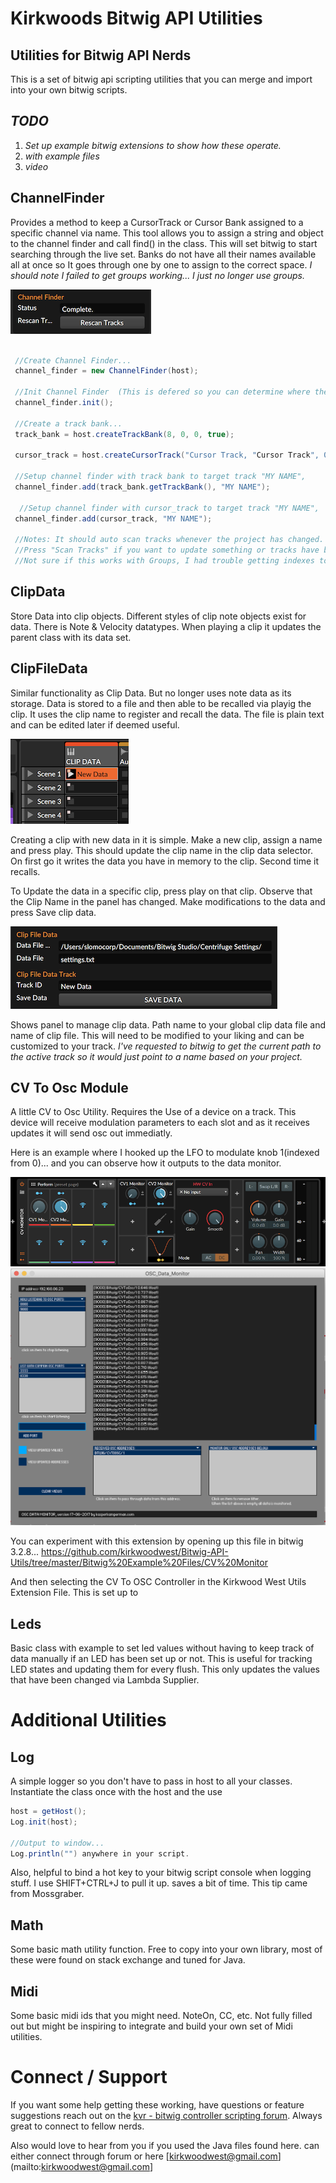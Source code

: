 # Kirkwoods Bitwig API Utilities
## Utilities for Bitwig API Nerds 

This is a set of bitwig api scripting utilities that you can merge and import into your own bitwig scripts. 

## *TODO* 
1. *Set up example bitwig extensions to show how these operate.*
1. *with example files*
1. *video*

## ChannelFinder
Provides a method to keep a CursorTrack or Cursor Bank assigned to a specific channel via name. This tool allows you to assign a string and object to the channel finder and call find() in the class. This will set bitwig to start searching through the live set. Banks do not have all their names available all at once so It goes through one by one to assign to the correct space. *I should note I failed to get groups working... I just no longer use groups.*

![Image Of Channel Finder Settings](https://github.com/kirkwoodwest/Bitwig-API-Utils/blob/master/documentation/channel_finder.png)

```Java

 //Create Channel Finder...
 channel_finder = new ChannelFinder(host);
 
 //Init Channel Finder  (This is defered so you can determine where the settings appear in your Controller Script.
 channel_finder.init();
 
 //Create a track bank...
 track_bank = host.createTrackBank(8, 0, 0, true);
 
 cursor_track = host.createCursorTrack("Cursor Track, "Cursor Track", 0, 0, false);
    
 //Setup channel finder with track bank to target track "MY NAME", 
 channel_finder.add(track_bank.getTrackBank(), "MY NAME");
 
  //Setup channel finder with cursor_track to target track "MY NAME", 
 channel_finder.add(cursor_track, "MY NAME");
 
 //Notes: It should auto scan tracks whenever the project has changed.
 //Press "Scan Tracks" if you want to update something or tracks have been moved in the set.
 //Not sure if this works with Groups, I had trouble getting indexes to line up.

```

## ClipData
Store Data into clip objects. Different styles of clip note objects exist for data. There is Note & Velocity datatypes. When playing a clip it updates the parent class with its data set.

## ClipFileData
Similar functionality as Clip Data. But no longer uses note data as its storage. Data is stored to a file and then able to be recalled via playig the clip. It uses the clip name to register and recall the data.  The file is plain text and can be edited later if deemed useful.


![Image of Clip](https://github.com/kirkwoodwest/Bitwig-API-Utils/blob/master/documentation/clip_data_clips.png)

Creating a clip with new data in it is simple. Make a new clip, assign a name and press play. This should update the clip name in the clip data selector. On first go it writes the data you have in memory to the clip. Second time it recalls. 

To Update the data in a specific clip, press play on that clip. Observe that the Clip Name in the panel has changed. Make modifications to the data and press Save clip data.

![Image of Clip Data](https://github.com/kirkwoodwest/Bitwig-API-Utils/blob/master/documentation/clip_data.png)

Shows panel to manage clip data. Path name to your global clip data file and name of clip file. This will need to be modified to your liking and can be customized to your track. *I've requested to bitwig to get the current path to the active track so it would just point to a name based on your project.*

## CV To Osc Module
A little CV to Osc Utility. Requires the Use of a device on a track. This device will receive modulation parameters to each slot and as it receives updates it will send osc out immediatly. 

Here is an example where I hooked up the LFO to modulate knob 1(indexed from 0)... and you can observe how it outputs to the data monitor.

![Image of Bitwig Device Using CV To Osc](https://github.com/kirkwoodwest/Bitwig-API-Utils/blob/master/documentation/cv_to_osc_device.png)
![Image of Data Monitor receiving](https://github.com/kirkwoodwest/Bitwig-API-Utils/blob/master/documentation/cv_to_osc_data_monitor.png)

You can experiment with this extension by opening up this file in bitwig 3.2.8...
https://github.com/kirkwoodwest/Bitwig-API-Utils/tree/master/Bitwig%20Example%20Files/CV%20Monitor

And then selecting the CV To OSC Controller in the Kirkwood West Utils Extension File. This is set up to 

## Leds
Basic class with example to set led values without having to keep track of data manually if an LED has been set up or not. This is useful for tracking LED states and updating them for every flush. This only updates the values that have been changed via Lambda Supplier.

# Additional Utilities
## Log
A simple logger so you don't have to pass in host to all your classes. Instantiate the class once with the host and the use
```Java
host = getHost();
Log.init(host);

//Output to window...
Log.println("") anywhere in your script.
```
Also, helpful to bind a hot key to your bitwig script console when logging stuff. I use SHIFT+CTRL+J to pull it up. saves a bit of time. This tip came from Mossgraber.

## Math
Some basic math utility function. Free to copy into your own library, most of these were found on stack exchange and tuned for Java.

## Midi
Some basic midi ids that you might need. NoteOn, CC, etc. Not fully filled out but might be inspiring to integrate and build your own set of Midi utilities.

# Connect / Support
If you want some help getting these working, have questions or feature suggestions reach out on the [kvr - bitwig controller scripting forum]( https://www.kvraudio.com/forum/viewforum.php?f=268). Always great to connect to fellow nerds. 

Also would love to hear from you if you used the Java files found here. can either connect through forum or here [kirkwoodwest@gmail.com](mailto:kirkwoodwest@gmail.com]
